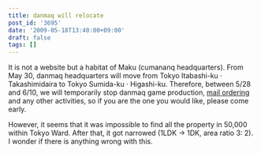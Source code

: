 ```yaml
---
title: danmaq will relocate
post_id: '3695'
date: '2009-05-18T13:40:00+09:00'
draft: false
tags: []
---
```


It is not a website but a habitat of Maku (cumananq headquarters). From May 30, danmaq headquarters will move from Tokyo Itabashi-ku · Takashimidaira to Tokyo Sumida-ku · Higashi-ku. Therefore, between 5/28 and 6/10, we will temporarily stop danmaq game production, [mail ordering](http://e.danmaq.com/) and any other activities, so if you are the one you would like, please come early.

However, it seems that it was impossible to find all the property in 50,000 within Tokyo Ward. After that, it got narrowed (1LDK → 1DK, area ratio 3: 2). I wonder if there is anything wrong with this.
